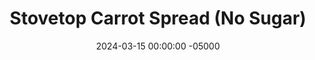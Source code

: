 ---
layout: post
title:  "Stovetop Carrot Spread (No Sugar)"
date:   2024-03-15 00:00:00 -05000
categories: 
- Recipes
- Archive
permalink: /recipes/carrot-spread
image: /assets/Food/Sweet Spreads/Carrot/carrot-cover.jpg
ing: carrot-ing
facts: carrot-facts
section1: 
start2: 
section2: 
start3: 
section3: 
start4: 
section4: 
start5: 
section5: 
Prep: 10
Rest: 
Cook: 120
Source1: 
Source2: 
whisk: https://s.samsungfood.com/a7GYF
tags: 
- carrot
- baby carrot
- large carrot
- shredded carrot
- cinnamon
- nutmeg
- ginger
- allspice
- all spice
- gloves
- unsweetened applesauce
- spread
- jam
- jelly
Description: This carrot jam is a twist on my classic <a href="apple-spread">No Sugar Added Apple Spread</a>. It simmers carrots with all the carrot cake spices, leaving your home smelling amazing. It tastes great on a PB&J or in your morning yogurt or oatmeal. It's very simple, so give it a go
Instructions: 
- Wash and cut your carrots. If using baby carrots, you can add those right to the pot as is, no cutting needed. For large carrots, cut into strips, about the size of a baby carrot. Transfer to your pot<br><br>

- To the pot, add your spices (cinnamon, ginger, nutmeg, cloves, and allspice), vanilla, and applesauce. Mix together<br><br>

- Pour in just enough water to cover the carrots. Cover and cook on medium heat with occasional stirring and mashing with a wooden spoon (make sure nothing sticks and burns), until the carrots are tender. If all the water has cooked off but the carrots aren't soft yet, just cover again with water, and cook until the carrots are fork tender. I had to fill mine up with water 3 times<br><br>

- Use an immersion blender to blend the jam as smoothly as possible. It should be about the consistency of pumpkin puree. Squeeze in the some lemon (the acid helps preserve it in the fridge for longer). Transfer to a jar, and store in the fridge<br><br>
- <center><img src="/assets/Food/Sweet Spreads/Carrot/carrot-4.jpg" alt="" class="instruction-image"></center><br>

- My batch weighed about 570g at the end. Assuming a 2 tbsp (32 g) serving, there are about 18 servings
---